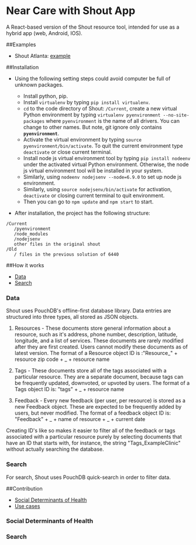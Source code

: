 
Near Care with Shout App
============

A React-based version of the Shout resource tool, intended for use as a hybrid app (web, Android, IOS).

##Examples

* Shout Atlanta:
[example](http://shoutapp.org)

##Installation

* Using the following setting steps could avoid computer be full of unknown packages.
    * Install python, pip.
    * Install `virtualenv` by typing `pip install virtualenv`.
    * `cd` to the code directory of Shout: `/Current`, create a new virtual Python environment by typing `virtualenv pyenvironment --no-site-packages` where `pyenvironment` is the name of all drivers. You can change to other names. But note, git ignore only contains **`pyenvironment`**.
    * Activate the virtual environment by typing `source pyenvironment/bin/activate`. To quit the current environment type `deactivate` or close current terminal.
    * Install node js virtual environment tool by typing `pip install nodeenv` under the activated virtual Python environment. Otherwise, the node js virtual environment tool will be installed in your system.
    * Similarly, using `nodeenv nodejsenv --node=6.9.0` to set up node js environment.
    * Similarly, using `source nodejsenv/bin/activate` for activation, `deactivate` or closing current terminal to quit environment.
    * Then you can go to `npm update` and `npm start` to start.

* After installation, the project has the following structure:

```
/Current      
   /pyenvironment       
   /node_modules      
   /nodejsenv  
   other files in the original shout  
/Old  
   / files in the previous solution of 6440
```

##How it works
* [Data](#data)
* [Search](#search)

### Data
Shout uses PouchDB's offline-first database library. Data entries are structured into three types, all stored as JSON objects.

1) Resources - These documents store general information about a resource, such as it's address, phone number, description, latitude, longitude, and a list of services.
These documents are rarely modified after they are first created. Users cannot modify these documents as of latest version.
The format of a Resource object ID is :"Resource_" + resource zip code + _ + resource name

2) Tags - These documents store all of the tags associated with a particular resource. They are a separate document, because tags can be frequently updated, downvoted, or upvoted by users.
The format of a Tags object ID is: "tags" + _ + resource name

3) Feedback - Every new feedback (per user, per resource) is stored as a new Feedback object. These are expected to be frequently added by users, but never modified.
The format of a feedback object ID is: "Feedback" + _ + name of resource + _ + current date

Creating ID's like so makes it easier to filter all of the feedback or tags associated with a particular resource purely by selecting documents that have an ID that starts with, for instance, the string "Tags_ExampleClinic" without actually searching the database.

### Search
For search, Shout uses PouchDB quick-search in order to filter data. 

##Contribution
* [Social Determinants of Health](#social-determinants-of-health)
* [Use cases](#use-cases)

### Social Determinants of Health
### Search




